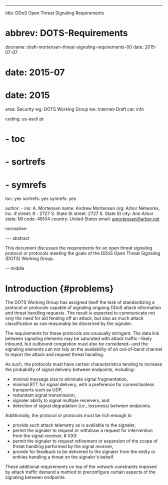 ---
title: DDoS Open Threat Signaling Requirements
# abbrev: DOTS-Requirements
docname: draft-mortensen-threat-signaling-requirements-00
date: 2015-07-07
# date: 2015-07
# date: 2015

area: Security
wg: DOTS Working Group
kw: Internet-Draft
cat: info

coding: us-ascii
pi:
#  - toc
#  - sortrefs
#  - symrefs
  toc: yes
  sortrefs: yes
  symrefs: yes

author:
      -
        ins: A. Mortensen
        name: Andrew Mortensen
        org: Arbor Networks, Inc.
        # street:
        # - 2727 S. State St
        street: 2727 S. State St
        city: Ann Arbor
        state: MI
        code: 48104
        country: United States
        email: amortensen@arbor.net

normative:

--- abstract

This document discusses the requirements for an open threat signaling protocol
or protocols meeting the goals of the DDoS Open Threat Signaling (DOTS)
Working Group.


-- middle

Introduction            {#problems}
============
The DOTS Working Group has assigned itself the task of standardizing a protocol
or protocols capable of signaling ongoing DDoS attack information and threat
handling requests. The result is expected to communicate not only the need for
aid fending off an attack, but also as much attack classification as can
reasonably be discerned by the signaler.

The requirements for these protocols are unusually stringent. The data link
between signaling elements may be saturated with attack traffic--likely inbound,
but outbound congestion must also be considered--and the signaling elements can
not rely an the availability of an out-of-band channel to report the attack and
request threat handling.

As such, the protocols must have certain characteristics tending to increase
the probability of signal delivery between endpoints, including:

* minimal message size to eliminate signal fragmentation,
* minimal RTT for signal delivery, with a preference for connectionless
  transports such as UDP,
* redundant signal transmission,
* signaler ability to signal multiple receivers, and
* detection of signal degradation (i.e., lossiness) between endpoints.

Additionally, the protocol or protocols must be rich enough to

* provide such attack telemetry as is available to the signaler,
* permit the signaler to request or withdraw a request for intervention
  from the signal receiver, # XXX
* permit the signaler to request refinement or expansion of the scope of threat
  handling performed by the signal receiver,
* provide for feedback to be delivered to the signaler from the entity or entities
  handling a threat on the signaler's behalf.

These additional requirements on top of the network constraints imposed by
attack traffic demand a method to preconfigure certain aspects of the signaling
between endpoints.
